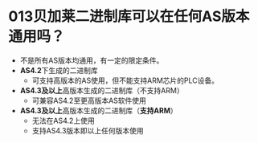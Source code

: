 # 013贝加莱二进制库可以在任何AS版本通用吗？

- 不是所有AS版本均通用，有一定的限定条件。
- **AS4.2**下生成的二进制库
    - 可支持高版本的AS使用，但不能支持ARM芯片的PLC设备。
- **AS4.3及以上**高版本生成的二进制库（不支持ARM）
    - 可兼容AS4.2至更高版本AS软件使用
- **AS4.3及以上**高版本生成的二进制库（**支持ARM**）
    - 无法在AS4.2上使用
    - 支持AS4.3版本即以上任何版本使用